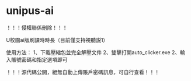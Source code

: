# unipus-ai
！！！侵權聯係刪除！！！

U校園ai版刷課時時長（目前僅支持視聽説1）

使用方法：
1、下載壓縮包並完全解壓文件
2、雙擊打開auto_clicker.exe
2、輸入賬號密碼和指定選項即可

！！！源代碼公開，絕無自動上傳賬戶密碼訊息，可自行查看！！！
